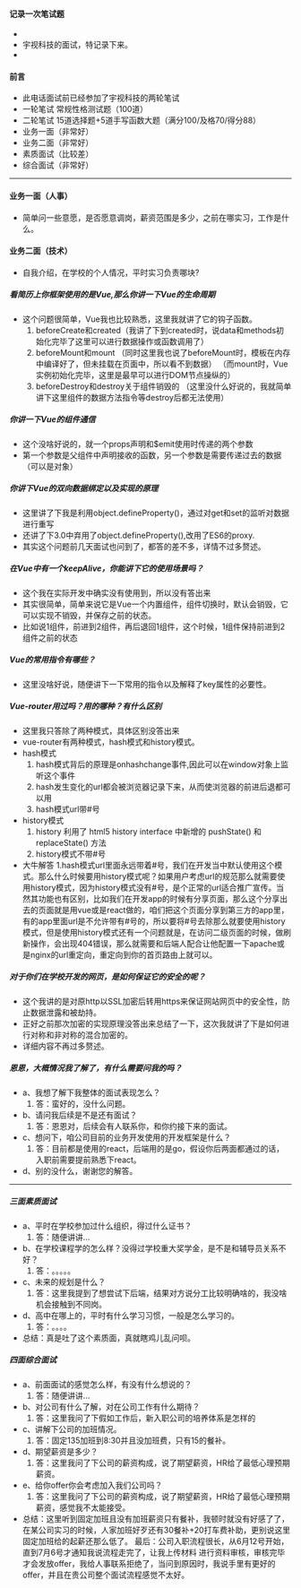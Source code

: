 #### 记录一次笔试题
* 
* 宇视科技的面试，特记录下来。
* 
#### 前言
- 此电话面试前已经参加了宇视科技的两轮笔试
- 一轮笔试 常规性格测试题（100道）
- 二轮笔试 15道选择题+5道手写函数大题（满分100/及格70/得分88）
- 业务一面（非常好）
- 业务二面（非常好）
- 素质面试（比较差）
- 综合面试（非常好）
---
####  业务一面（人事）
- 简单问一些意愿，是否愿意调岗，薪资范围是多少，之前在哪实习，工作是什么。
####  业务二面（技术）
- 自我介绍，在学校的个人情况，平时实习负责哪块?
##### 看简历上你框架使用的是Vue,那么你讲一下Vue的生命周期
- 这个问题很简单，Vue我也比较熟悉，这里我就讲了它的钩子函数。
   1. beforeCreate和created（我讲了下到created时，说data和methods初始化完毕了这里可以进行数据操作或函数调用了）
   2. beforeMount和mount
   （同时这里我也说了beforeMount时，模板在内存中编译好了，但未挂载在页面中，所以看不到数据）
   （而mount时，Vue实例初始化完毕，这里是最早可以进行DOM节点操纵的）
   3. beforeDestroy和destroy关于组件销毁的
   （这里没什么好说的，我就简单讲下这里组件的数据方法指令等destroy后都无法使用）
##### 你讲一下Vue的组件通信
- 这个没啥好说的，就一个props声明和$emit使用时传递的两个参数
- 第一个参数是父组件中声明接收的函数，另一个参数是需要传递过去的数据（可以是对象）
##### 你讲下Vue的双向数据绑定以及实现的原理
- 这里讲了下我是利用object.defineProperty()，通过对get和set的监听对数据进行重写 
- 还讲了下3.0中弃用了object.defineProperty(),改用了ES6的proxy.
- 其实这个问题前几天面试也问到了，都答的差不多，详情不过多赘述。
##### 在Vue中有一个keepAlive，你能讲下它的使用场景吗？
- 这个我在实际开发中确实没有使用到，所以没有答出来
- 其实很简单，简单来说它是Vue一个内置组件，组件切换时，默认会销毁，它可以实现不销毁，并保存之前的状态。
- 比如说1组件，前进到2组件，再后退回1组件，这个时候，1组件保持前进到2组件之前的状态
##### Vue的常用指令有哪些？
-  这里没啥好说，随便讲下一下常用的指令以及解释了key属性的必要性。
##### Vue-router用过吗？用的哪种？有什么区别
- 这里我只答除了两种模式，具体区别没答出来
- vue-router有两种模式，hash模式和history模式。
- hash模式
   1. hash模式背后的原理是onhashchange事件,因此可以在window对象上监听这个事件
   2. hash发生变化的url都会被浏览器记录下来，从而使浏览器的前进后退都可以用
   3. hash模式url带#号
- history模式
   1. history 利用了 html5 history interface 中新增的 pushState() 和 replaceState() 方法
   2. history模式不带#号
- 大牛解答
   1.hash模式url里面永远带着#号，我们在开发当中默认使用这个模式。那么什么时候要用history模式呢？如果用户考虑url的规范那么就需要使用history模式，因为history模式没有#号，是个正常的url适合推广宣传。当然其功能也有区别，比如我们在开发app的时候有分享页面，那么这个分享出去的页面就是用vue或是react做的，咱们把这个页面分享到第三方的app里，有的app里面url是不允许带有#号的，所以要将#号去除那么就要使用history模式，但是使用history模式还有一个问题就是，在访问二级页面的时候，做刷新操作，会出现404错误，那么就需要和后端人配合让他配置一下apache或是nginx的url重定向，重定向到你的首页路由上就可以。
##### 对于你们在学校开发的网页，是如何保证它的安全的呢？
 - 这个我讲的是对原http以SSL加密后转用https来保证网站网页中的安全性，防止数据泄露和被劫持。
 - 正好之前那次加密的实现原理没答出来总结了一下，这次我就讲了下是如何进行对称和非对称的混合加密的。
 - 详细内容不再过多赘述。
##### 恩恩，大概情况我了解了，有什么需要问我的吗？
- a、我想了解下我整体的面试表现怎么？
   1. 答：蛮好的，没什么问题。
- b、请问我后续是不是还有面试？
   1. 答：恩恩对，后续会有人联系你，和你约接下来的面试。
- c、想问下，咱公司目前的业务开发使用的开发框架是什么？
   1. 答：目前都是使用的react，后端用的是go，假设你后两面都通过的话，入职前需要提前熟悉下react。
- d、别的没什么，谢谢您的解答。
---
##### 三面素质面试
- a、平时在学校参加过什么组织，得过什么证书？
   1. 答：随便讲讲...
- b、在学校课程学的怎么样？没得过学校重大奖学金，是不是和辅导员关系不好？
   1. 答：。。。。。
- c、未来的规划是什么？
   1. 答：这里我提到了想尝试下后端，结果对方说分工比较明确啥的，我没啥机会接触到不同岗。
- d、高中在哪上的，平时有什么学习习惯，一般是怎么学习的。
   1. 答：。。。。
- 总结：真是吐了这个素质面，真就瞎鸡儿乱问呗。
##### 四面综合面试
- a、前面面试的感觉怎么样，有没有什么想说的？
   1. 答：随便讲讲...
- b、对公司有什么了解，对在公司工作有什么期待？
   1. 答：这里我问了下假如工作后，新入职公司的培养体系是怎样的
- c、讲解下公司的加班情况。
   1. 答：固定135加班到8:30并且没加班费，只有15的餐补。
- d、期望薪资是多少？
   1. 答：这里我问了下公司的薪资构成，说了期望薪资，HR给了最低心理预期薪资。
- e、给你offer你会考虑加入我们公司吗？
   1. 答：这里我问了下公司的薪资构成，说了期望薪资，HR给了最低心理预期薪资，感觉我不太能接受。
- 总结：这里听到固定加班且没有加班薪资只有餐补，我顿时就没有好感了了，在某公司实习的时候，人家加班好歹还有30餐补+20打车费补助，更别说这里固定加班给的起薪还那么低了。
最后：公司入职流程很长，从6月12号开始，直到7月6号才通知我说流程走完了，让我上传材料
进行资料审核，审核完毕才会发放offer，我给人事联系拒绝了，当问到原因时，我说手里有更好的offer，并且在贵公司整个面试流程感觉不太好。
